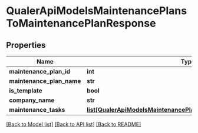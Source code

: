 # QualerApiModelsMaintenancePlansToMaintenancePlanResponse

## Properties
Name | Type | Description | Notes
------------ | ------------- | ------------- | -------------
**maintenance_plan_id** | **int** |  | [optional] 
**maintenance_plan_name** | **str** |  | [optional] 
**is_template** | **bool** |  | [optional] 
**company_name** | **str** |  | [optional] 
**maintenance_tasks** | [**list[QualerApiModelsMaintenancePlansToMaintenanceTaskResponse]**](QualerApiModelsMaintenancePlansToMaintenanceTaskResponse.md) |  | [optional] 

[[Back to Model list]](../README.md#documentation-for-models) [[Back to API list]](../README.md#documentation-for-api-endpoints) [[Back to README]](../README.md)


